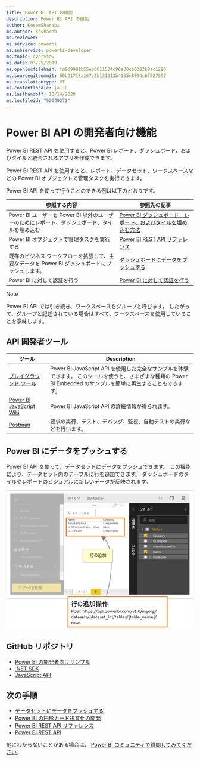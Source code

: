 ```yaml
---
title: Power BI API の機能
description: Power BI API の機能
author: KesemSharabi
ms.author: kesharab
ms.reviewer: ''
ms.service: powerbi
ms.subservice: powerbi-developer
ms.topic: overview
ms.date: 03/25/2019
ms.openlocfilehash: fd9d9991b55ec6611504c96a30cb6383b8ac1296
ms.sourcegitcommit: 50b21718a167c2b131313b4135c8034c6f027597
ms.translationtype: HT
ms.contentlocale: ja-JP
ms.lasthandoff: 10/14/2020
ms.locfileid: "92049271"
---
```

# <a name="what-can-developers-do-with-the-power-bi-api"></a>Power BI API の開発者向け機能

Power BI REST API を使用すると、Power BI レポート、ダッシュボード、およびタイルと統合されるアプリを作成できます。

Power BI REST API を使用すると、レポート、データセット、ワークスペースなどの Power BI オブジェクトで管理タスクを実行できます。

Power BI API を使って行うことのできる例は以下のとおりです。

| **参照する内容** | **参照先の記事** |
|----------------------------------------------------------------------------------|------------------------------------------------------------------------------------|
| Power BI ユーザーと Power BI 以外のユーザーのためにレポート、ダッシュボード、タイルを埋め込む | [Power BI ダッシュボード、レポート、およびタイルを埋め込む方法](../embedded/embed-sample-for-customers.md) |
| Power BI オブジェクトで管理タスクを実行する | [Power BI REST API リファレンス](/rest/api/power-bi/) |
| 既存のビジネス ワークフローを拡張して、主要なデータを Power BI ダッシュボードにプッシュします。 | [ダッシュボードにデータをプッシュする](walkthrough-push-data.md) |
| Power BI に対して認証を行う | [Power BI に対して認証を行う](../embedded/get-azuread-access-token.md) |

> [!NOTE]
> Power BI API では引き続き、ワークスペースをグループと呼びます。 したがって、グループと記述されている場合はすべて、ワークスペースを使用していることを意味します。

## <a name="api-developer-tools"></a>API 開発者ツール

| ツール | Description |
|---------|-------------|
| [プレイグラウンド ツール](https://microsoft.github.io/PowerBI-JavaScript/demo) | Power BI JavaScript API を使用した完全なサンプルを体験できます。 このツールを使うと、さまざまな種類の Power BI Embedded のサンプルを簡単に再生することもできます。 |
| [Power BI JavaScript Wiki](https://github.com/Microsoft/powerbi-javascript/wiki) | Power BI JavaScript API の詳細情報が得られます。 |
| [Postman](https://www.getpostman.com/) | 要求の実行、テスト、デバッグ、監視、自動テストの実行などを行います。 |

## <a name="push-data-into-power-bi"></a>Power BI にデータをプッシュする

Power BI API を使って、[データセットにデータをプッシュ](walkthrough-push-data.md)できます。 この機能により、データセット内のテーブルに行を追加できます。 ダッシュボードのタイルやレポートのビジュアルに新しいデータが反映されます。

![サンプル データ をプッシュする](media/overview-of-power-bi-rest-api/powerbi-push-data.png)

## <a name="github-repositories"></a>GitHub リポジトリ

* [Power BI の開発者向けサンプル](https://github.com/Microsoft/PowerBI-Developer-Samples)
* [.NET SDK](https://github.com/Microsoft/PowerBI-CSharp)
* [JavaScript API](https://github.com/Microsoft/PowerBI-JavaScript)

## <a name="next-steps"></a>次の手順

* [データセットにデータをプッシュする](walkthrough-push-data.md)
* [Power BI の円形カード視覚化の開発](../visuals/develop-circle-card.md)
* [Power BI REST API リファレンス](rest-api-reference.md)
* [Power BI REST API](/rest/api/power-bi/)

他にわからないことがある場合は、 [Power BI コミュニティで質問してみてください](https://community.powerbi.com/)。
